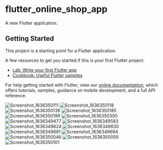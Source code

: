 # flutter_online_shop_app

A new Flutter application.

## Getting Started

This project is a starting point for a Flutter application.

A few resources to get you started if this is your first Flutter project:

- [Lab: Write your first Flutter app](https://flutter.dev/docs/get-started/codelab)
- [Cookbook: Useful Flutter samples](https://flutter.dev/docs/cookbook)

For help getting started with Flutter, view our
[online documentation](https://flutter.dev/docs), which offers tutorials,
samples, guidance on mobile development, and a full API reference.

![Screenshot_1636350111](https://user-images.githubusercontent.com/92824995/140659629-c1143267-cd98-48d2-88b4-805db0b379df.png)
![Screenshot_1636350118](https://user-images.githubusercontent.com/92824995/140659630-3c79b988-131e-4130-a925-f739dcea3817.png)
![Screenshot_1636350136](https://user-images.githubusercontent.com/92824995/140659631-73ee8e8b-71bc-49ca-9501-66f531427e64.png)
![Screenshot_1636350185](https://user-images.githubusercontent.com/92824995/140659632-92905bd0-5385-4e21-b948-290047ab7f5a.png)
![Screenshot_1636350199](https://user-images.githubusercontent.com/92824995/140659635-47635d5d-c270-4b41-be58-226891817fa3.png)
![Screenshot_1636350300](https://user-images.githubusercontent.com/92824995/140659638-8bd0abbe-5262-4d84-8c3c-a476dc3dacb8.png)
![Screenshot_1636349477](https://user-images.githubusercontent.com/92824995/140659640-88bfaca6-45e1-487a-b453-79a5f335655a.png)
![Screenshot_1636349583](https://user-images.githubusercontent.com/92824995/140659645-6521e952-d197-4e15-b1b9-9af9ec40ca67.png)
![Screenshot_1636349624](https://user-images.githubusercontent.com/92824995/140659648-d2be6c2b-5c65-44f8-b0bb-b4b98d812d92.png)
![Screenshot_1636349630](https://user-images.githubusercontent.com/92824995/140659650-440b0bbd-0134-44ec-b2e2-faba9290aaef.png)
![Screenshot_1636349681](https://user-images.githubusercontent.com/92824995/140659652-8e83a82e-e5b5-4f60-9cde-b109b7dc3bf4.png)
![Screenshot_1636349694](https://user-images.githubusercontent.com/92824995/140659657-357be23e-f462-4e3c-b043-4e7e6d367895.png)
![Screenshot_1636350046](https://user-images.githubusercontent.com/92824995/140659660-80b0aba9-761a-4cf1-ac4f-4aa7bd22324e.png)
![Screenshot_1636350056](https://user-images.githubusercontent.com/92824995/140659668-338819b4-5d04-48db-a2c9-1ccd07bc3309.png)
![Screenshot_1636350101](https://user-images.githubusercontent.com/92824995/140659671-177249b5-6479-40a3-85fb-5f4b66c57fb5.png)

